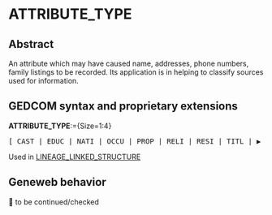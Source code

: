 ﻿# ATTRIBUTE_TYPE
## Abstract
An attribute which may have caused name, addresses, phone numbers, family listings to be recorded.
Its application is in helping to classify sources used for information.


## GEDCOM syntax and proprietary extensions

**ATTRIBUTE_TYPE**:={Size=1:4}
<pre>
[ CAST | EDUC | NATI | OCCU | PROP | RELI | RESI | TITL | &#x25B6; FACT ]
</pre>
Used in <a href=Ged.LINEAGE_LINKED_STRUCTURE.md>LINEAGE_LINKED_STRUCTURE</a><br />
## Geneweb behavior



🚧 to be continued/checked

